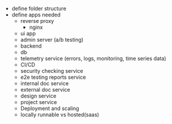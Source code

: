 - define folder structure
- define apps needed
    - reverse proxy
        - nginx
    - ui app
    - admin server (a/b testing)
    - backend
    - db
    - telemetry service (errors, logs, monitoring, time series data)
    - CI/CD
    - security checking service
    - e2e testing reports service
    - internal doc service
    - external doc service
    - design service
    - project service
    - Deployment and scaling
    - locally runnable vs hosted(saas)